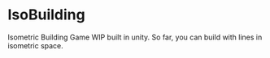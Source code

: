 # IsoBuilding
Isometric Building Game WIP built in unity. So far, you can build with lines in isometric space. 
